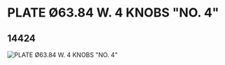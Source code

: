 # PLATE Ø63.84 W. 4 KNOBS "NO. 4"
## 14424
![PLATE Ø63.84 W. 4 KNOBS "NO. 4"](https://lc-www-live-s.legocdn.com/media/bricks/5/2/6039489.jpg)